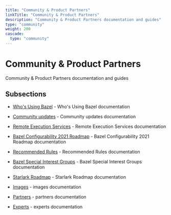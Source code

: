 ```yaml
---
title: "Community & Product Partners"
linkTitle: "Community & Product Partners"
description: "Community & Product Partners documentation and guides"
type: "community"
weight: 200
cascade:
  type: "community"
---
```


# Community & Product Partners


Community & Product Partners documentation and guides





## Subsections


- [Who's Using Bazel](users) - Who's Using Bazel documentation

- [Community updates](update) - Community updates documentation

- [Remote Execution Services](remote-execution-services) - Remote Execution Services documentation

- [Bazel Configurability 2021 Roadmap](roadmaps-configurability) - Bazel Configurability 2021 Roadmap documentation

- [Recommended Rules](recommended-rules) - Recommended Rules documentation

- [Bazel Special Interest Groups](sig) - Bazel Special Interest Groups documentation

- [Starlark Roadmap](roadmaps-starlark) - Starlark Roadmap documentation

- [Images](images/) - images documentation

- [Partners](partners/) - partners documentation

- [Experts](experts/) - experts documentation

